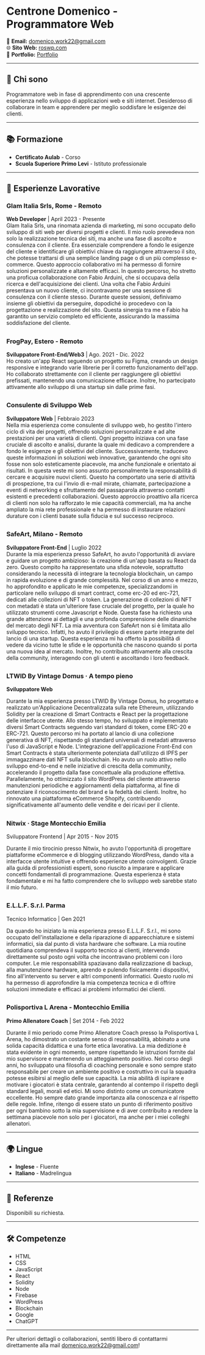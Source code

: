# Centrone Domenico - Programmatore Web


📧 **Email:** [domenico.work22@gmail.com](mailto:domenico.work22@gmail.com)  
🌐 **Sito Web:** [roswp.com](http://roswp.com)  
🎨 **Portfolio:** [Portfolio](https://github.com/DomenicoCentrone/DomenicoCentrone/blob/main/PORTFOLIO.md)  

---

## 🙋 Chi sono
Programmatore web in fase di apprendimento con una crescente esperienza nello sviluppo di applicazioni web e siti internet. Desideroso di collaborare in team e apprendere per meglio soddisfare le esigenze dei clienti.

---

## 📚 Formazione
- **Certificato Aulab** - Corso
- **Scuola Superiore Primo Levi** - Istituto professionale

---

## 💼 Esperienze Lavorative
### Glam Italia Srls, Rome - Remoto
**Web Developer** | April 2023 - Presente  
Glam Italia Srls, una rinomata azienda di marketing, mi sono occupato dello sviluppo di siti web per diversi progetti e clienti. Il mio ruolo prevedeva non solo la realizzazione tecnica dei siti, ma anche una fase di ascolto e consulenza con il cliente. Era essenziale comprendere a fondo le esigenze del cliente e identificare gli obiettivi chiave da raggiungere attraverso il sito, che potesse trattarsi di una semplice landing page o di un più complesso e-commerce. Questo approccio collaborativo mi ha permesso di fornire soluzioni personalizzate e altamente efficaci. In questo percorso, ho stretto una proficua collaborazione con Fabio Arduini, che si occupava della ricerca e dell'acquisizione dei clienti. Una volta che Fabio Arduini presentava un nuovo cliente, ci incontravamo per una sessione di consulenza con il cliente stesso. Durante queste sessioni, definivamo insieme gli obiettivi da perseguire, dopodiché io procedevo con la progettazione e realizzazione del sito. Questa sinergia tra me e Fabio ha garantito un servizio completo ed efficiente, assicurando la massima soddisfazione del cliente.

##

### FrogPay, Estero - Remoto
**Sviluppatore Front-End/Web3** | Ago. 2021 - Dic. 2022  
Ho creato un'app React seguendo un progetto su Figma, creando un design responsive e integrando varie librerie per il corretto funzionamento dell'app. Ho collaborato strettamente con il cliente per raggiungere gli obiettivi prefissati, mantenendo una comunicazione efficace. Inoltre, ho partecipato attivamente allo sviluppo di una startup sin dalle prime fasi.

##

### Consulente di Sviluppo Web
**Sviluppatore Web** | Febbraio 2023  
Nella mia esperienza come consulente di sviluppo web, ho gestito l'intero ciclo di vita dei progetti, offrendo soluzioni personalizzate e ad alte prestazioni per una varietà di clienti. Ogni progetto iniziava con una fase cruciale di ascolto e analisi, durante la quale mi dedicavo a comprendere a fondo le esigenze e gli obiettivi del cliente. Successivamente, traducevo queste informazioni in soluzioni web innovative, garantendo che ogni sito fosse non solo esteticamente piacevole, ma anche funzionale e orientato ai risultati.
In questa veste mi sono assunto personalmente la responsabilità di cercare e acquisire nuovi clienti. Questo ha comportato una serie di attività di prospezione, tra cui l'invio di e-mail mirate, chiamate, partecipazione a eventi di networking e sfruttamento del passaparola attraverso contatti esistenti e precedenti collaborazioni. Questo approccio proattivo alla ricerca di clienti non solo ha rafforzato le mie capacità commerciali, ma ha anche ampliato la mia rete professionale e ha permesso di instaurare relazioni durature con i clienti basate sulla fiducia e sul successo reciproco.

##

### SafeArt, Milano - Remoto
**Sviluppatore Front-End** | Luglio 2022  
Durante la mia esperienza presso SafeArt, ho avuto l'opportunità di avviare e guidare un progetto ambizioso: la creazione di un'app basata su React da zero. Questo compito ha rappresentato una sfida notevole, soprattutto considerando la necessità di integrare la tecnologia blockchain, un campo in rapida evoluzione e di grande complessità. Nel corso di un anno e mezzo, ho approfondito e applicato le mie competenze, specializzandomi in particolare nello sviluppo di smart contract, come erc-20 ed erc-721, dedicati alle collezioni di NFT o token.
La generazione di collezioni di NFT con metadati è stata un'ulteriore fase cruciale del progetto, per la quale ho utilizzato strumenti come Javascript e Node. Questa fase ha richiesto una grande attenzione ai dettagli e una profonda comprensione delle dinamiche del mercato degli NFT.
La mia avventura con SafeArt non si è limitata allo sviluppo tecnico. Infatti, ho avuto il privilegio di essere parte integrante del lancio di una startup. Questa esperienza mi ha offerto la possibilità di vedere da vicino tutte le sfide e le opportunità che nascono quando si porta una nuova idea al mercato. Inoltre, ho contribuito attivamente alla crescita della community, interagendo con gli utenti e ascoltando i loro feedback.

##

### LTWID By Vintage Domus · A tempo pieno
**Sviluppatore Web**

Durante la mia esperienza presso LTWID By Vintage Domus, ho progettato e realizzato un'Applicazione Decentralizzata sulla rete Ethereum, utilizzando Solidity per la creazione di Smart Contracts e React per la progettazione delle interfacce utente. Allo stesso tempo, ho sviluppato e implementato diversi Smart Contracts seguendo vari standard di token, come ERC-20 e ERC-721. Questo percorso mi ha portato al lancio di una collezione generativa di NFT, rispettando gli standard universali di metadati attraverso l'uso di JavaScript e Node. L'integrazione dell'applicazione Front-End con Smart Contracts è stata ulteriormente potenziata dall'utilizzo di IPFS per immagazzinare dati NFT sulla blockchain. Ho avuto un ruolo attivo nello sviluppo end-to-end e nelle iniziative di crescita della community, accelerando il progetto dalla fase concettuale alla produzione effettiva. Parallelamente, ho ottimizzato il sito WordPress del cliente attraverso manutenzioni periodiche e aggiornamenti della piattaforma, al fine di potenziare il riconoscimento del brand e la fedeltà dei clienti. Inoltre, ho rinnovato una piattaforma eCommerce Shopify, contribuendo significativamente all'aumento delle vendite e dei ricavi per il cliente.

##

### Nitwix · Stage Montecchio Emilia
Sviluppatore Frontend | Apr 2015 - Nov 2015

Durante il mio tirocinio presso Nitwix, ho avuto l'opportunità di progettare piattaforme eCommerce e di blogging utilizzando WordPress, dando vita a interfacce utente intuitive e offrendo esperienze utente coinvolgenti. Grazie alla guida di professionisti esperti, sono riuscito a imparare e applicare concetti fondamentali di programmazione. Questa esperienza è stata fondamentale e mi ha fatto comprendere che lo sviluppo web sarebbe stato il mio futuro.

##

### E.L.L.F. S.r.l. Parma
Tecnico Informatico | Gen 2021

Da quando ho iniziato la mia esperienza presso E.L.L.F. S.r.l., mi sono occupato dell'installazione e della riparazione di apparecchiature e sistemi informatici, sia dal punto di vista hardware che software. La mia routine quotidiana comprendeva il supporto tecnico ai clienti, intervendo direttamente sul posto ogni volta che incontravano problemi con i loro computer. Le mie responsabilità spaziavano dalla realizzazione di backup, alla manutenzione hardware, aprendo e pulendo fisicamente i dispositivi, fino all'intervento su server e altri componenti informatici. Questo ruolo mi ha permesso di approfondire la mia competenza tecnica e di offrire soluzioni immediate e efficaci ai problemi informatici dei clienti.

##

### Polisportiva L Arena - Montecchio Emilia
**Primo Allenatore Coach** | Set 2014 - Feb 2022

Durante il mio periodo come Primo Allenatore Coach presso la Polisportiva L Arena, ho dimostrato un costante senso di responsabilità, abbinato a una solida capacità didattica e una forte etica lavorativa. La mia dedizione è stata evidente in ogni momento, sempre rispettando le istruzioni fornite dal mio supervisore e mantenendo un atteggiamento positivo. Nel corso degli anni, ho sviluppato una filosofia di coaching personale e sono sempre stato responsabile per creare un ambiente positivo e costruttivo in cui la squadra potesse esibirsi al meglio delle sue capacità. La mia abilità di ispirare e motivare i giocatori è stata centrale, garantendo al contempo il rispetto degli standard legali, morali ed etici. Mi sono distinto come un comunicatore eccellente. Ho sempre dato grande importanza alla conoscenza e al rispetto delle regole. Infine, ritengo di essere stato un punto di riferimento positivo per ogni bambino sotto la mia supervisione e di aver contribuito a rendere la settimana piacevole non solo per i giocatori, ma anche per i miei colleghi allenatori.

---

## 🌍 Lingue
- **Inglese** - Fluente
- **Italiano** - Madrelingua

---

## 👤 Referenze
Disponibili su richiesta.

---

## 🛠 Competenze
- HTML
- CSS
- JavaScript
- React
- Solidity
- Node
- Firebase
- WordPress
- Blockchain
- Google
- ChatGPT

---

Per ulteriori dettagli o collaborazioni, sentiti libero di contattarmi direttamente alla mail domenico.work22@gmail.com!
